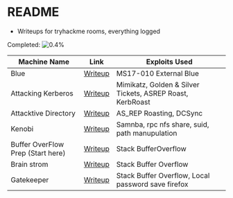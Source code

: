 # README

- Writeups for tryhackme rooms, everything logged

Completed: ![0.4%](https://progress-bar.dev/1)


| Machine Name | Link | Exploits Used |
| ------------ | ---- | ------------- |
| Blue | [Writeup](https://github.com/cyberwr3nch/writeups/tree/main/thm/blue) |  MS17-010 External Blue |
| Attacking Kerberos | [Writeup](https://github.com/cyberwr3nch/writeups/tree/main/thm/attacking%20kerberos) |  Mimikatz, Golden & Silver Tickets, ASREP Roast, KerbRoast |
| Attacktive Directory | [Writeup](https://github.com/cyberwr3nch/writeups/tree/main/thm/attacktive%20directory) |  AS_REP Roasting, DCSync|
| Kenobi | [Writeup](https://github.com/cyberwr3nch/writeups/tree/main/thm/kenobi) | Samnba, rpc nfs share, suid, path manupulation |
| Buffer OverFlow Prep (Start here) | [Writeup](https://github.com/cyberwr3nch/writeups/tree/main/thm/buffer%20overflow%20prep) | Stack BufferOverflow | 
| Brain strom | [Writeup](https://github.com/cyberwr3nch/writeups/tree/main/thm/brainstrom) | Stack Buffer Overflow | 
| Gatekeeper | [Writeup](https://github.com/cyberwr3nch/writeups/tree/main/thm/gatekeeper) | Stack Buffer Overflow, Local password save firefox |